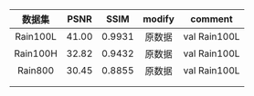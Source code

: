 |  数据集  | PSNR  |  SSIM  | modify |   comment    |
| :------: | :---: | :----: | :----: | :----------: |
| Rain100L | 41.00 | 0.9931 | 原数据 | val Rain100L |
| Rain100H | 32.82 | 0.9432 | 原数据 | val Rain100L |
| Rain800  | 30.45 | 0.8855 | 原数据 | val Rain100L |
|          |       |        |        |              |
|          |       |        |        |              |

